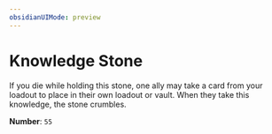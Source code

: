 ```yaml
---
obsidianUIMode: preview
---
```

# Knowledge Stone

If you die while holding this stone, one ally may take a card from your loadout to place in their own loadout or vault. When they take this knowledge, the stone crumbles.

**Number**: `55`